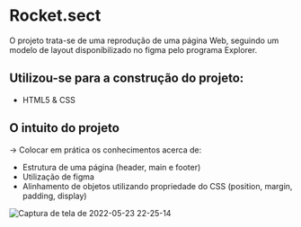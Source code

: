 
# Rocket.sect

O projeto trata-se de uma reprodução de uma página Web, seguindo um modelo de layout disponíbilizado no figma pelo programa Explorer. 


## Utilizou-se para a construção do projeto: 

- HTML5 & CSS

## O intuito do projeto

-> Colocar em prática os conhecimentos acerca de:

- Estrutura de uma página (header, main e footer) 
- Utilização de figma 
- Alinhamento de objetos utilizando propriedade do CSS (position, margin, padding, display)

![Captura de tela de 2022-05-23 22-25-14](https://user-images.githubusercontent.com/102126245/169931588-2599e356-f173-47a0-bfbd-11c80232f80a.png)




